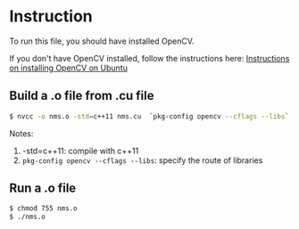 # Instruction
To run this file, you should have installed OpenCV.

If you don't have OpenCV installed, follow the instructions here: [Instructions on installing OpenCV on Ubuntu](https://github.com/keineahnung2345/Parallel_NMS/blob/master/GPU/How%20to%20install%20OpenCV%20on%20Ubuntu.md)

## Build a .o file from .cu file
```sh
$ nvcc -o nms.o -std=c++11 nms.cu  `pkg-config opencv --cflags --libs`
```

Notes:
1. -std=c++11: compile with c++11
2. `pkg-config opencv --cflags --libs`: specify the route of libraries

## Run a .o file
```sh
$ chmod 755 nms.o
$ ./nms.o
```
